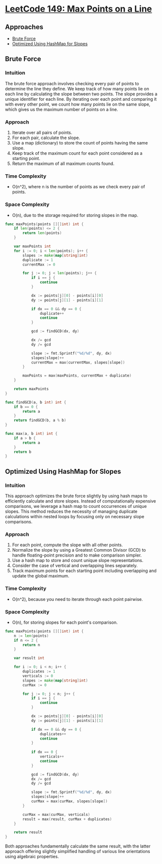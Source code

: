 # [LeetCode 149: Max Points on a Line](https://leetcode.com/problems/max-points-on-a-line/)

## Approaches
- [Brute Force](#brute-force)
- [Optimized Using HashMap for Slopes](#optimized-using-hashmap-for-slopes)

## Brute Force

### Intuition
The brute force approach involves checking every pair of points to determine the line they define. We keep track of how many points lie on each line by calculating the slope between two points. The slope provides a unique identifier for each line. By iterating over each point and comparing it with every other point, we count how many points lie on the same slope, which gives us the maximum number of points on a line.

### Approach
1. Iterate over all pairs of points.
2. For each pair, calculate the slope.
3. Use a map (dictionary) to store the count of points having the same slope.
4. Keep track of the maximum count for each point considered as a starting point.
5. Return the maximum of all maximum counts found.

### Time Complexity
- O(n^2), where n is the number of points as we check every pair of points.

### Space Complexity
- O(n), due to the storage required for storing slopes in the map.

```go
func maxPoints(points [][]int) int {
    if len(points) <= 2 {
        return len(points)
    }

    var maxPoints int
    for i := 0; i < len(points); i++ {
        slopes := make(map[string]int)
        duplicate := 1
        currentMax := 0

        for j := 0; j < len(points); j++ {
            if i == j {
                continue
            }

            dx := points[j][0] - points[i][0]
            dy := points[j][1] - points[i][1]

            if dx == 0 && dy == 0 {
                duplicate++
                continue
            }

            gcd := findGCD(dx, dy)

            dx /= gcd
            dy /= gcd

            slope := fmt.Sprintf("%d/%d", dy, dx)
            slopes[slope]++
            currentMax = max(currentMax, slopes[slope])
        }

        maxPoints = max(maxPoints, currentMax + duplicate)
    }

    return maxPoints
}

func findGCD(a, b int) int {
    if b == 0 {
        return a
    }
    return findGCD(b, a % b)
}

func max(a, b int) int {
    if a > b {
        return a
    }
    return b
}
```

## Optimized Using HashMap for Slopes

### Intuition
This approach optimizes the brute force slightly by using hash maps to efficiently calculate and store slopes. Instead of computationally expensive comparisons, we leverage a hash map to count occurrences of unique slopes. This method reduces the necessity of managing duplicate calculations within nested loops by focusing only on necessary slope comparisons.

### Approach
1. For each point, compute the slope with all other points.
2. Normalize the slope by using a Greatest Common Divisor (GCD) to handle floating-point precision and to make comparison simpler.
3. Use a hash map to store and count unique slope representations.
4. Consider the case of vertical and overlapping lines separately.
5. Track maximum points for each starting point including overlapping and update the global maximum.

### Time Complexity
- O(n^2), because you need to iterate through each point pairwise.

### Space Complexity
- O(n), for storing slopes for each point's comparison.

```go
func maxPoints(points [][]int) int {
    n := len(points)
    if n <= 2 {
        return n
    }

    var result int

    for i := 0; i < n; i++ {
        duplicates := 1
        verticals := 0
        slopes := make(map[string]int)
        curMax := 0

        for j := 0; j < n; j++ {
            if i == j {
                continue
            }

            dx := points[j][0] - points[i][0]
            dy := points[j][1] - points[i][1]

            if dx == 0 && dy == 0 {
                duplicates++
                continue
            }
            
            if dx == 0 {
                verticals++
                continue
            }

            gcd := findGCD(dx, dy)
            dx /= gcd
            dy /= gcd

            slope := fmt.Sprintf("%d/%d", dy, dx)
            slopes[slope]++
            curMax = max(curMax, slopes[slope])
        }

        curMax = max(curMax, verticals)
        result = max(result, curMax + duplicates)
    }

    return result
}
```

Both approaches fundamentally calculate the same result, with the latter approach offering slightly simplified handling of various line orientations using algebraic properties.


